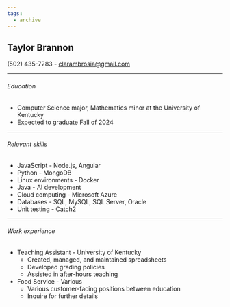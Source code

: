 ```yaml
---
tags:
  - archive
---
```

Taylor Brannon
--
(502) 435-7283 - clarambrosia@gmail.com
___
###### Education
- Computer Science major, Mathematics minor at the University of Kentucky
- Expected to graduate Fall of 2024
___
###### Relevant skills
- JavaScript - Node.js, Angular
- Python - MongoDB
- Linux environments - Docker
- Java - AI development
- Cloud computing - Microsoft Azure
- Databases - SQL, MySQL, SQL Server, Oracle
- Unit testing - Catch2
___
###### Work experience
- Teaching Assistant - University of Kentucky
	- Created, managed, and maintained spreadsheets
	- Developed grading policies
	- Assisted in after-hours teaching
- Food Service - Various
	- Various customer-facing positions between education
	- Inquire for further details
